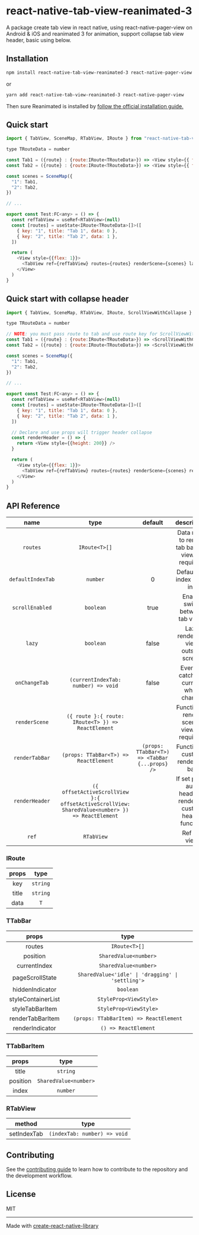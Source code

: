 # react-native-tab-view-reanimated-3

A package create tab view in react native, using react-native-pager-view on Android & iOS and reanimated 3 for animation, support collapse tab view header, basic using below.

## Installation

```sh
npm install react-native-tab-view-reanimated-3 react-native-pager-view
```

or

```sh
yarn add react-native-tab-view-reanimated-3 react-native-pager-view
```

Then sure Reanimated is installed by [follow the official installation guide.](https://docs.swmansion.com/react-native-reanimated/docs/fundamentals/getting-started/)

## Quick start

```js
import { TabView, SceneMap, RTabView, IRoute } from "react-native-tab-view-reanimated-3";

type TRouteData = number

const Tab1 = ({route} : {route:IRoute<TRouteData>}) => <View style={{ flex: 1, backgroundColor: 'gray' }}></View>
const Tab2 = ({route} : {route:IRoute<TRouteData>}) => <View style={{ flex: 1, backgroundColor: 'purple' }}></View>

const scenes = SceneMap({
  "1": Tab1,
  "2": Tab2,
})

// ...

export const Test:FC<any> = () => {
  const refTabView = useRef<RTabView>(null)
  const [routes] = useState<IRoute<TRouteData>[]>([
    { key: "1", title: "Tab 1", data: 0 },
    { key: "2", title: "Tab 2", data: 1 },
  ])

  return (
    <View style={{flex: 1}}>
      <TabView ref={refTabView} routes={routes} renderScene={scenes} lazy />
    </View>
  )
}
```

## Quick start with collapse header

```js
import { TabView, SceneMap, RTabView, IRoute, ScrollViewWithCollapse } from "react-native-tab-view-reanimated-3";

type TRouteData = number

// NOTE: you must pass route to tab and use route key for ScrollViewWithCollapse to sync scroll
const Tab1 = ({route} : {route:IRoute<TRouteData>}) => <ScrollViewWithCollapse key={route.key} style={{ flex: 1, backgroundColor: 'gray' }}></ScrollViewWithCollapse>
const Tab2 = ({route} : {route:IRoute<TRouteData>}) => <ScrollViewWithCollapse key={route.key} style={{ flex: 1, backgroundColor: 'purple' }}></ScrollViewWithCollapse>

const scenes = SceneMap({
  "1": Tab1,
  "2": Tab2,
})

// ...

export const Test:FC<any> = () => {
  const refTabView = useRef<RTabView>(null)
  const [routes] = useState<IRoute<TRouteData>[]>([
    { key: "1", title: "Tab 1", data: 0 },
    { key: "2", title: "Tab 2", data: 1 },
  ])

  // Declare and use props will trigger header collapse
  const renderHeader = () => {
    return <View style={{height: 200}} />
  }

  return (
    <View style={{flex: 1}}>
      <TabView ref={refTabView} routes={routes} renderScene={scenes} renderHeader={renderHeader} lazy />
    </View>
  )
}
```

## API Reference

|       name        |                                              type                                              |                    default                     |                         description                          |
| :---------------: | :--------------------------------------------------------------------------------------------: | :--------------------------------------------: | :----------------------------------------------------------: |
|     `routes`      |                                         `IRoute<T>[]`                                          |                                                |     Data route to render tab bar and view (is required)      |
| `defaultIndexTab` |                                            `number`                                            |                       0                        |                 Default tab index when init                  |
|  `scrollEnabled`  |                                           `boolean`                                            |                      true                      |                Enable swipe between tab views                |
|      `lazy`       |                                           `boolean`                                            |                     false                      |             Lazy render tab view outside screen              |
|   `onChangeTab`   |                              `(currentIndexTab: number) => void`                               |                     false                      |            Event to catch tab current when change            |
|   `renderScene`   |                       `({ route }:{ route: IRoute<T> }) => ReactElement`                       |                                                |         Function to render scenes view (is required)         |
|  `renderTabBar`   |                             `(props: TTabBar<T>) => ReactElement`                              | `(props: TTabBar<T>) => <TabBar {...props} />` |              Function to custom render tab bar               |
|  `renderHeader`   | `({ offsetActiveScrollView }:{ offsetActiveScrollView: SharedValue<number> }) => ReactElement` |                                                | If set props auto header is rendered, custom header function |
|       `ref`       |                                           `RTabView`                                           |                                                |                         Ref tav view                         |

### IRoute<T>

| props |   type   |
| :---: | :------: |
|  key  | `string` |
| title | `string` |
| data  |   `T`    |

### TTabBar<T>

|       props        |                       type                        |
| :----------------: | :-----------------------------------------------: |
|       routes       |                   `IRoute<T>[]`                   |
|      position      |               `SharedValue<number>`               |
|    currentIndex    |               `SharedValue<number>`               |
|  pageScrollState   | `SharedValue<'idle' \| 'dragging' \| 'settling'>` |
|  hiddenIndicator   |                     `boolean`                     |
| styleContainerList |              `StyleProp<ViewStyle>`               |
|  styleTabBarItem   |              `StyleProp<ViewStyle>`               |
|  renderTabBarItem  |      `(props: TTabBarItem) => ReactElement`       |
|  renderIndicator   |               `() => ReactElement`                |

### TTabBarItem<T>

|  props   |         type          |
| :------: | :-------------------: |
|  title   |       `string`        |
| position | `SharedValue<number>` |
|  index   |       `number`        |

### RTabView<T>

|   method    |             type             |
| :---------: | :--------------------------: |
| setIndexTab | `(indexTab: number) => void` |

## Contributing

See the [contributing guide](CONTRIBUTING.md) to learn how to contribute to the repository and the development workflow.

## License

MIT

---

Made with [create-react-native-library](https://github.com/callstack/react-native-builder-bob)
